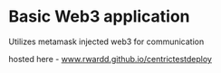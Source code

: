 # Basic Web3 application
Utilizes metamask injected web3 for communication

hosted here - www.rwardd.github.io/centrictestdeploy
